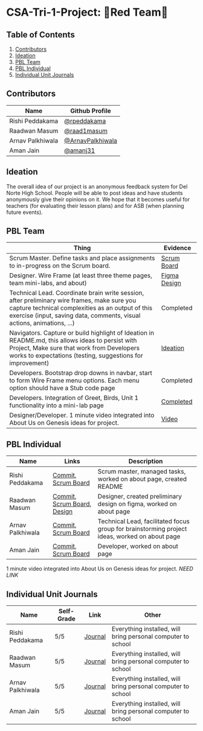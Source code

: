 # CSA-Tri-1-Project: 🔴Red Team🔴 

## Table of Contents
1. [Contributors](https://github.com/raad1masum/AP-CSA-Tri-1-Project#contributors)
2. [Ideation](https://github.com/raad1masum/AP-CSA-Tri-1-Project#ideation)
3. [PBL Team](https://github.com/raad1masum/AP-CSA-Tri-1-Project#pbl-team)
4. [PBL Individual](https://github.com/raad1masum/AP-CSA-Tri-1-Project#pbl-individual)
5. [Individual Unit Journals](https://github.com/raad1masum/AP-CSA-Tri-1-Project#individual-unit-journals)

## Contributors
| Name | Github Profile |
| - | - |
| Rishi Peddakama | [@rpeddakama](https://github.com/rpeddakama) |
| Raadwan Masum | [@raad1masum](https://github.com/raad1masum) |
| Arnav Palkhiwala | [@ArnavPalkhiwala](https://github.com/ArnavPalkhiwala) |
| Aman Jain | [@amanj31](https://github.com/amanj31) |

## Ideation
The overall idea of our project is an anonymous feedback system for Del Norte High School. People will be able to post ideas and have students anonymously give their opinions on it. We hope that it becomes useful for teachers (for evaluating their lesson plans) and for ASB (when planning future events).

## PBL Team
| Thing | Evidence |
| - | - |
| Scrum Master. Define tasks and place assignments to in-progress on the Scrum board. | [Scrum Board](https://github.com/raad1masum/AP-CSA-Tri-1-Project/projects) |
| Designer. Wire Frame (at least three theme pages, team mini-labs, and about) | [Figma Design](https://www.figma.com/file/Gwml5xTAfzebPmFUXSoqm4/AP-CSA-Project?node-id=0%3A1) |
| Technical Lead. Coordinate brain write session, after preliminary wire frames, make sure you capture technical complexities as an output of this exercise (input, saving data, comments, visual actions, animations, ...) | Completed |
| Navigators. Capture or build highlight of Ideation in README.md, this allows ideas to persist with Project,  Make sure that work from Developers works to expectations (testing, suggestions for improvement) | [Ideation](https://github.com/raad1masum/AP-CSA-Tri-1-Project#ideation) |
| Developers. Bootstrap drop downs in navbar, start to form Wire Frame menu options.  Each menu option should have a Stub code page | Completed |
| Developers. Integration of Greet, Birds, Unit 1 functionality into a mini-lab page | [Completed](https://github.com/raad1masum/AP-CSA-Tri-1-Project/commit/23b4cb4e77e37c3f1704bb52e7ee829a2d75f3c3) |
| Designer/Developer. 1 minute video integrated into About Us on Genesis ideas for project. | [Video](https://www.youtube.com/watch?v=DS3nnkHsSHk) |

## PBL Individual
| Name | Links | Description |
| - | - | - |
| Rishi Peddakama | [Commit](https://github.com/raad1masum/AP-CSA-Tri-1-Project/commit/3780df25b5cd5db276b8d24aff8b597dea7926ec), [Scrum Board](https://github.com/raad1masum/AP-CSA-Tri-1-Project/projects) | Scrum master, managed tasks, worked on about page, created README |
| Raadwan Masum | [Commit](https://github.com/raad1masum/AP-CSA-Tri-1-Project/commit/f885dcb38b314b8faf3c1e939024a31640660c07), [Scrum Board](https://github.com/raad1masum/AP-CSA-Tri-1-Project/projects), [Design](https://www.figma.com/file/Gwml5xTAfzebPmFUXSoqm4/AP-CSA-Project?node-id=0%3A1)  | Designer, created preliminary design on figma, worked on about page |
| Arnav Palkhiwala | [Commit](https://github.com/raad1masum/AP-CSA-Tri-1-Project/commit/aeb2d018ab3cabd821b7b61e8c238955adc501c4), [Scrum Board](https://github.com/raad1masum/AP-CSA-Tri-1-Project/projects) | Technical Lead, facilitated focus group for brainstorming project ideas, worked on about page |
| Aman Jain | [Commit](https://github.com/raad1masum/AP-CSA-Tri-1-Project/commit/c0b48a637d332f9fb67a3624e18eb230cd9cf777), [Scrum Board](https://github.com/raad1masum/AP-CSA-Tri-1-Project/projects) | Developer, worked on about page |

1 minute video integrated into About Us on Genesis ideas for project. *NEED LINK*

## Individual Unit Journals
| Name | Self-Grade | Link | Other |
| - | - | - | - |
| Rishi Peddakama | 5/5 | [Journal](https://docs.google.com/document/d/1vxzWnE3vU9BzimUlZjcTz79fNOBTLcT7G4B1LLMhNEw/edit?usp=sharing) | Everything installed, will bring personal computer to school |
| Raadwan Masum | 5/5 | [Journal](https://docs.google.com/document/d/1XdgObYAPpPuwJi6Kvq3mPO6OQn05WOdcwZ73aTua7e8/edit?usp=sharing) | Everything installed, will bring personal computer to school |
| Arnav Palkhiwala | 5/5 | [Journal](https://docs.google.com/document/d/14JUKWkG_LahbXd0Sn64hrhkVfYiie1kDjvrUdF9fts8/edit) | Everything installed, will bring personal computer to school |
| Aman Jain | 5/5 | [Journal](https://docs.google.com/document/d/1DZxo0UIKQWJ7KLox5hkE96J63tFqWoBb3ydF6jgcSg0/edit?usp=sharing) | Everything installed, will bring personal computer to school |
